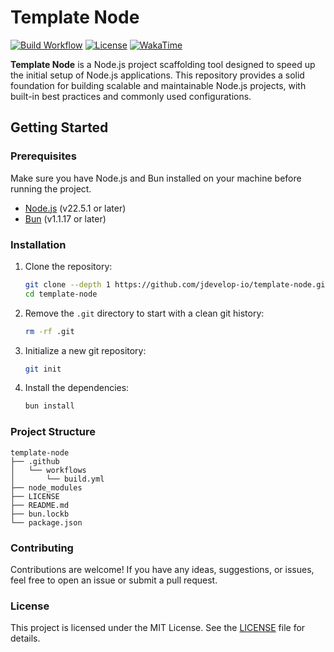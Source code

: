 # Template Node

[![Build Workflow](https://github.com/jdevelop-io/template-node/actions/workflows/build.yml/badge.svg)](https://github.com/jdevelop-io/template-node/actions/workflows/build.yml)
[![License](https://img.shields.io/github/license/jdevelop-io/template-node)](/LICENSE)
[![WakaTime](https://wakatime.com/badge/user/b5dd94a4-c0ea-4c12-9cb2-41f984e74fdc/project/e774c158-4cbd-4a4e-a265-1c08e6e84c3d.svg)](https://wakatime.com/badge/user/b5dd94a4-c0ea-4c12-9cb2-41f984e74fdc/project/e774c158-4cbd-4a4e-a265-1c08e6e84c3d)

**Template Node** is a Node.js project scaffolding tool designed to speed up the initial setup of Node.js applications.
This repository provides a solid foundation for building scalable and maintainable Node.js projects, with built-in best practices and commonly used configurations.

## Getting Started

### Prerequisites

Make sure you have Node.js and Bun installed on your machine before running the project.

- [Node.js](https://nodejs.org/) (v22.5.1 or later)
- [Bun](https://bun.js.org/) (v1.1.17 or later)

### Installation

1. Clone the repository:
   ```bash
   git clone --depth 1 https://github.com/jdevelop-io/template-node.git
   cd template-node
   ```

2. Remove the `.git` directory to start with a clean git history:
   ```bash
   rm -rf .git
   ```

3. Initialize a new git repository:
   ```bash
   git init
   ```

4. Install the dependencies:
   ```bash
   bun install
   ```

### Project Structure

```plaintext
template-node
├── .github
│   └── workflows
│       └── build.yml
├── node_modules
├── LICENSE
├── README.md
├── bun.lockb
└── package.json
```

### Contributing

Contributions are welcome! If you have any ideas, suggestions, or issues, feel free to open an issue or submit a pull request.

### License

This project is licensed under the MIT License. See the [LICENSE](LICENSE) file for details.
